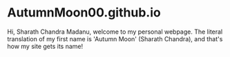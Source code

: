 # AutumnMoon00.github.io
Hi, Sharath Chandra Madanu, welcome to my personal webpage. The literal translation of my first name is 'Autumn Moon' (Sharath Chandra), and that's how my site gets its name!
